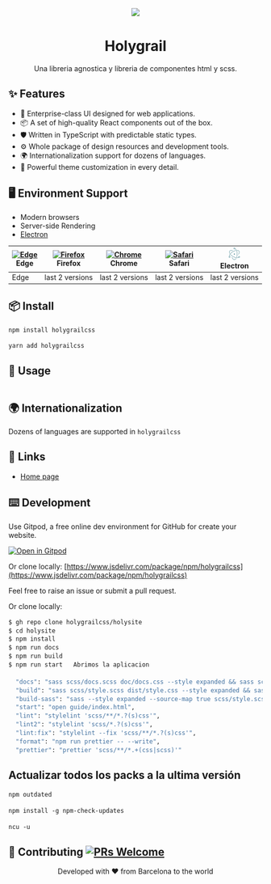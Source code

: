 <p align="center">
  <a href="https://holyguide.es">
    <img width="200" src="https://res.cloudinary.com/manuel-ruiz/image/upload/v1576145416/holygrail/logoholy.svg">
  </a>
</p>

<h1 align="center">Holygrail</h1>

<div align="center">

Una libreria agnostica y libreria de componentes html y scss. 

[npm-url]: https://www.npmjs.com/package/holygrailcss
[github-action-url]: https://github.com/ant-design/ant-design/actions?query=workflow%3A%22%E2%9C%85+test%22
[download-url]: https://npmjs.org/package/holygrailcss


</div>


## ✨ Features

- 🌈 Enterprise-class UI designed for web applications.
- 📦 A set of high-quality React components out of the box.
- 🛡 Written in TypeScript with predictable static types.
- ⚙️ Whole package of design resources and development tools.
- 🌍 Internationalization support for dozens of languages.
- 🎨 Powerful theme customization in every detail.

## 🖥 Environment Support

- Modern browsers
- Server-side Rendering
- [Electron](https://www.electronjs.org/)

| [<img src="https://raw.githubusercontent.com/alrra/browser-logos/master/src/edge/edge_48x48.png" alt="Edge" width="24px" height="24px" />](http://godban.github.io/browsers-support-badges/)<br>Edge | [<img src="https://raw.githubusercontent.com/alrra/browser-logos/master/src/firefox/firefox_48x48.png" alt="Firefox" width="24px" height="24px" />](http://godban.github.io/browsers-support-badges/)<br>Firefox | [<img src="https://raw.githubusercontent.com/alrra/browser-logos/master/src/chrome/chrome_48x48.png" alt="Chrome" width="24px" height="24px" />](http://godban.github.io/browsers-support-badges/)<br>Chrome | [<img src="https://raw.githubusercontent.com/alrra/browser-logos/master/src/safari/safari_48x48.png" alt="Safari" width="24px" height="24px" />](http://godban.github.io/browsers-support-badges/)<br>Safari | [<img src="https://raw.githubusercontent.com/alrra/browser-logos/master/src/electron/electron_48x48.png" alt="Electron" width="24px" height="24px" />](http://godban.github.io/browsers-support-badges/)<br>Electron |
| --- | --- | --- | --- | --- |
| Edge | last 2 versions | last 2 versions | last 2 versions | last 2 versions |

## 📦 Install

```bash
npm install holygrailcss
```

```bash
yarn add holygrailcss
```

## 🔨 Usage

```css

```



## 🌍 Internationalization

Dozens of languages are supported in `holygrailcss`

## 🔗 Links

- [Home page](https://holyguide.es/)


## ⌨️ Development

Use Gitpod, a free online dev environment for GitHub for create your website.

[![Open in Gitpod](https://gitpod.io/button/open-in-gitpod.svg)](https://github.com/holygrailcss/holysite)


Or clone locally:
[https://www.jsdelivr.com/package/npm/holygrailcss](https://www.jsdelivr.com/package/npm/holygrailcss)

Feel free to raise an issue or submit a pull request.


Or clone locally:

```bash
$ gh repo clone holygrailcss/holysite
$ cd holysite
$ npm install
$ npm run docs
$ npm run build
$ npm run start   Abrimos la aplicacion

  "docs": "sass scss/docs.scss doc/docs.css --style expanded && sass scss/docs.scss doc/docs.min.css --style compressed",
  "build": "sass scss/style.scss dist/style.css --style expanded && sass scss/style.scss dist/style.min.css --style compressed",
  "build-sass": "sass --style expanded --source-map true scss/style.scss dist/style.css  &&  sass --output-style expanded --source-map true scss/docs.scss doc/docs.css",
  "start": "open guide/index.html",
  "lint": "stylelint 'scss/**/*.?(s)css'",
  "lint2": "stylelint 'scss/*.?(s)css'",
  "lint:fix": "stylelint --fix 'scss/**/*.?(s)css'",
  "format": "npm run prettier -- --write",
  "prettier": "prettier 'scss/**/*.+(css|scss)'"

```
## Actualizar todos los packs a la ultima versión

``````
npm outdated

npm install -g npm-check-updates

ncu -u
``````




## 🤝 Contributing [![PRs Welcome](https://img.shields.io/badge/PRs-welcome-brightgreen.svg?style=flat-square)](http://makeapullrequest.com)


<p align="center">
Developed with ❤️ from Barcelona to the world
</p>



